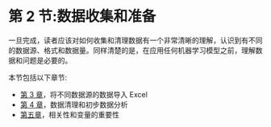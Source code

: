 

# 第 2 节:数据收集和准备

一旦完成，读者应该对如何收集和清理数据有一个非常清晰的理解，认识到有不同的数据源、格式和数据量。同样清楚的是，在应用任何机器学习模型之前，理解数据和问题是必要的。

本节包括以下章节:

*   [第 3 章](146c3aff-32a3-4008-8985-c1fd7db22739.xhtml)，将不同数据源的数据导入 Excel
*   [第 4 章](f93bc229-5658-466c-a7e2-ad082617bca9.xhtml)，数据清理和初步数据分析
*   [第五章](0da64bd8-0bc9-491b-875c-7ec7c35c6165.xhtml)，相关性和变量的重要性